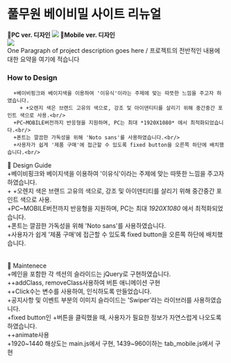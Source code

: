 # 풀무원 베이비밀 사이트 리뉴얼

**💛PC ver. 디자인
<img src="https://user-images.githubusercontent.com/75009488/111435697-711a3180-8744-11eb-8188-b9eb0062ef98.jpg"/>
💛Mobile ver. 디자인<br/>
<img src="https://user-images.githubusercontent.com/75009488/111436990-f225f880-8745-11eb-8aab-b9b0c6139872.jpg"/>**  
One Paragraph of project description goes here / 프로젝트의 전반적인 내용에 대한 요약을 여기에 적습니다

### How to Design

```
  +베이비핑크와 베이지색을 이용하여 '이유식'이라는 주제에 맞는 따뜻한 느낌을 주고자 하였습니다.
    + +오렌지 색은 브랜드 고유의 색으로, 강조 및 아이덴티티를 살리기 위해 중간중간 포인트 색으로 사용.<br/>
  +PC~MOBILE버전까지 반응형을 지원하며, PC는 최대 *1920X1080* 에서 최적화되었습니다.<br/>
  +폰트는 깔끔한 가독성을 위해 'Noto sans'를 사용하였습니다.<br/>
  +사용자가 쉽게 '제품 구매'에 접근할 수 있도록 fixed button을 오른쪽 하단에 배치했습니다.<br/>
```








💛 Design Guide<br/>
  +베이비핑크와 베이지색을 이용하여 '이유식'이라는 주제에 맞는 따뜻한 느낌을 주고자 하였습니다.<br/>
    + +오렌지 색은 브랜드 고유의 색으로, 강조 및 아이덴티티를 살리기 위해 중간중간 포인트 색으로 사용.<br/>
  +PC~MOBILE버전까지 반응형을 지원하며, PC는 최대 *1920X1080* 에서 최적화되었습니다.<br/>
  +폰트는 깔끔한 가독성을 위해 'Noto sans'를 사용하였습니다.<br/>
  +사용자가 쉽게 '제품 구매'에 접근할 수 있도록 fixed button을 오른쪽 하단에 배치했습니다.<br/>
<br/>
<br/>
💛 Maintenece<br/>
  +메인을 포함한 각 섹션의 슬라이드는 jQuery로 구현하였습니다.<br/>
    ++addClass, removeClass사용하여 버튼 애니메이션 구현<br/>
    ++Click수는 변수를 사용하여, 인식하도록 만들었습니다.<br/>
  +공지사항 및 이벤트 부분의 이미지 슬라이드는 'Swiper'라는 라이브러를 사용하였습니다.<br/>
  +fixed button인 +버튼을 클릭했을 때, 사용자가 필요한 정보가 자연스럽게 나오도록 하였습니다.<br/>
    ++animate사용<br/>
  +1920~1440 해상도는 main.js에서 구현, 1439~960이하는 tab_mobile.js에서 구현<br/>

